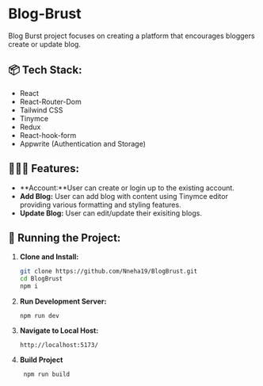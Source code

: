 # Blog-Brust

Blog Burst project focuses on creating a platform that encourages bloggers create or update blog.


## 📦 Tech Stack:

- React
- React-Router-Dom
- Tailwind CSS
- Tinymce
- Redux
- React-hook-form
- Appwrite (Authentication and Storage)

## 👩🏽‍🍳 Features:

- **Account:**User can create or login up to the existing account.
- **Add Blog:** User can add blog with content using Tinymce editor providing various formatting and styling features.
- **Update Blog:** User can edit/update their exisiting blogs.

## 🚦 Running the Project:

1. **Clone and Install:**
   ```bash
   git clone https://github.com/Nneha19/BlogBrust.git
   cd BlogBrust
   npm i

2.  **Run Development Server:**
   
        npm run dev
    
3.  **Navigate to Local Host:**
   
        http://localhost:5173/

4. **Build Project**
   
        npm run build
   

